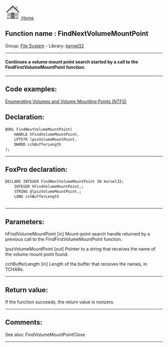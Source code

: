 [<img src="../../images/home.png"> Home ](https://github.com/VFPX/Win32API)  

## Function name : FindNextVolumeMountPoint
Group: [File System](../../functions_group.md#File_System)  -  Library: [kernel32](../../libraries.md#kernel32)  
***  


#### Continues a volume mount point search started by a call to the FindFirstVolumeMountPoint function. 
***  


## Code examples:
[Enumerating Volumes and Volume Mounting Points (NTFS)](../../samples/sample_087.md)  

## Declaration:
```foxpro  
BOOL FindNextVolumeMountPoint(
	HANDLE hFindVolumeMountPoint,
	LPTSTR lpszVolumeMountPoint,
	DWORD cchBufferLength
);  
```  
***  


## FoxPro declaration:
```foxpro  
DECLARE INTEGER FindNextVolumeMountPoint IN kernel32;
	INTEGER hFindVolumeMountPoint,;
	STRING @lpszVolumeMountPoint,;
	LONG cchBufferLength
  
```  
***  


## Parameters:
hFindVolumeMountPoint 
[in] Mount-point search handle returned by a previous call to the FindFirstVolumeMountPoint function. 

lpszVolumeMountPoint 
[out] Pointer to a string that receives the name of the volume mount point found. 

cchBufferLength 
[in] Length of the buffer that receives the names, in TCHARs.  
***  


## Return value:
If the function succeeds, the return value is nonzero.  
***  


## Comments:
See also: FindVolumeMountPointClose   
  
***  

